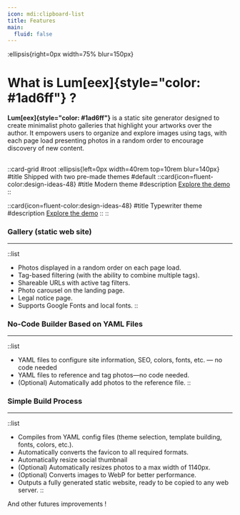 ```yaml
---
icon: mdi:clipboard-list
title: Features
main:
  fluid: false
---
```

:ellipsis{right=0px width=75% blur=150px}
# What is Lum[eex]{style="color: #1ad6ff"} ?

**Lum[eex]{style="color: #1ad6ff"}** is a static site generator designed to create minimalist photo galleries that highlight your artworks over the author. It empowers users to organize and explore images using tags, with each page load presenting photos in a random order to encourage discovery of new content.

##

::card-grid
#root
:ellipsis{left=0px width=40rem top=10rem blur=140px}
#title
Shipped with two pre-made themes
#default
  ::card{icon=fluent-color:design-ideas-48}
  #title
  Modern theme
  #description
  [Explore the demo](https://modern.djeex.fr)
  ::

  ::card{icon=fluent-color:design-ideas-48}
  #title
  Typewriter theme
  #description
  [Explore the demo](https://typewriter.djeex.fr)
  ::
::
### Gallery (static web site)
---

::list
  - Photos displayed in a random order on each page load.
  - Tag-based filtering (with the ability to combine multiple tags).
  - Shareable URLs with active tag filters.
  - Photo carousel on the landing page.
  - Legal notice page.
  - Supports Google Fonts and local fonts.
::

### No-Code Builder Based on YAML Files
---
::list
  - YAML files to configure site information, SEO, colors, fonts, etc. — no code needed
  - YAML files to reference and tag photos—no code needed.
  - (Optional) Automatically add photos to the reference file.
::

### Simple Build Process
---
::list
  - Compiles from YAML config files (theme selection, template building, fonts, colors, etc.).
  - Automatically converts the favicon to all required formats.
  - Automatically resize social thumbnail
  - (Optional) Automatically resizes photos to a max width of 1140px.
  - (Optional) Converts images to WebP for better performance.
  - Outputs a fully generated static website, ready to be copied to any web server.
::

And other futures improvements !
